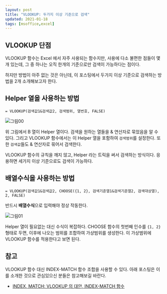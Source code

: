 ```yaml
---
layout: post
title: "VLOOKUP: 두가지 이상 기준으로 검색"
updated: 2021-01-18
tags: [msoffice,excel]
---
```


## VLOOKUP 단점

VLOOKUP 함수는 Excel 에서 자주 사용되는 함수지만, 사용에 다소 불편한 점들이 몇개 있는데, 그 중 하나는 오직 한개의 기준으로만 검색이 가능하다는 점이다.

하지만 방법이 아주 없는 것은 아닌데, 이 포스팅에서 두가지 이상 기준으로 검색하는 방법을 2개 소개해보고자 한다.

## Helper 열을 사용하는 방법

```excel
= VLOOKUP(검색값1&검색값2, 검색범위, 열번호, FALSE)
```

![그림00](/img/excel-4402-01-01-00.png)

위 그림에서 B 열이 Helper 열이다. 검색을 원하는 열들을 & 연산자로 묶었음을 알 수 있다. 그리고 VLOOKUP 함수에서는 이 Helper 열을 포함하여 `검색범위`를 설정한다. 또한 `검색값`들도 & 연산자로 묶어서 검색한다.

VLOOKUP 함수의 규칙을 깨지 않고, Helper 라는 트릭을 써서 검색하는 방식이다. 응용하면 세가지 이상 기준으로도 검색이 가능하다.

## 배열수식을 사용하는 방법

```excel
= VLOOKUP(검색값1&검색값2, CHOOSE({1, 2}, 검색기준열1&검색기준열2, 검색대상열), 2, FALSE)
```

반드시 **배열수식**으로 입력해야 정상 작동한다.

![그림01](/img/excel-4402-01-01-01.png)

Helper 열이 필요없는 대신 수식이 복잡하다. CHOOSE 함수의 첫번째 인수를 `{1, 2}` 형태로 두면, 이후에 나오는 범위를 조합하여 가상범위를 생성한다. 이 가상범위에 VLOOKUP 함수를 적용한다고 보면 된다.

## 참고

VLOOKUP 함수 대신 INDEX-MATCH 함수 조합을 사용할 수 있다. 아래 포스팅은 이를 소개한 것으로 관심있으신 분들은 참고해보길 바란다.

- [INDEX, MATCH: VLOOKUP 의 대안, INDEX-MATCH 함수](/post/index-match-vlookup-alternative)